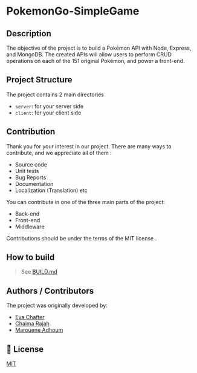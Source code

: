 # PokemonGo-SimpleGame

## Description 

The objective of the project is to build a Pokémon API with Node, Express, and MongoDB. The created APIs will allow users to perform CRUD operations on each of the 151 original Pokémon, and power a front-end.

## Project Structure

The project contains 2 main directories

- `server`: for your server side
- `client`: for your client side 

## Contribution 
Thank you for your interest in our project. There are many ways to contribute, and we appreciate all of them :

 - Source code
 - Unit tests
 - Bug Reports
 - Documentation
 - Localization (Translation)
   etc

You can contribute in one of the three main parts of the project: 
- Back-end
- Front-end
- Middleware

Contributions should be under the terms of the MIT license <LICENSE>.

## How to build

> See [BUILD.md](BUILD.md)

## Authors / Contributors

The project was originally developed by:
- [Eya Chafter](https://github.com/eya26)
- [Chaima Rajah](https://github.com/chaimarajah)
- [Marouene Adhoum](https://github.com/MaroueneA)


## 📝 License
[MIT](https://github.com/eya26/PokemonGo-SimpleGame/blob/main/LICENSE)


